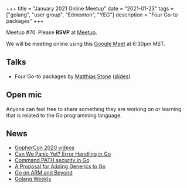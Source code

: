 +++
title = "January 2021 Online Meetup"
date = "2021-01-23"
tags = ["golang", "user group", "Edmonton", "YEG"]
description = "Four Go-to packages"
+++

Meetup #70. Please **RSVP** at [Meetup](https://www.meetup.com/startupedmonton/events/bclwwpycccbhc/).

We will be meeting online using this [Google Meet](https://meet.google.com/moa-zbzy-fct) at 6:30pm MST.

## Talks

* Four Go-to packages by [Matthias Stone](https://github.com/matthias-stone) ([slides](https://talks.godoc.org/github.com/edmontongo/presentations/2021-01/go-to-packages/4-go-to-packages.slide#1))

## Open mic

Anyone can feel free to share something they are working on or learning  that is related to the Go programming language.

## News

* [GopherCon 2020 videos](https://www.youtube.com/playlist?list=PL2ntRZ1ySWBfUint2hCE1JRxRWChloasB)
* [Can We Panic Yet? Error Handling in Go](https://www.youtube.com/watch?v=c78U0MZ4b_c)
* [Command PATH security in Go](https://blog.golang.org/path-security)
* [A Proposal for Adding Generics to Go](https://blog.golang.org/generics-proposal)
* [Go on ARM and Beyond](https://blog.golang.org/ports)
* [Golang Weekly](https://golangweekly.com/)
